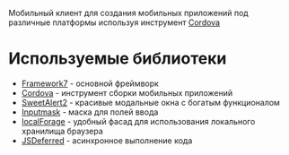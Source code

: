 Мобильный клиент для создания мобильных приложений под различные платформы используя инструмент [Cordova](http://cordova.apache.org)

# Используемые библиотеки
- [Framework7](http://framework7.io) - основной фреймворк
- [Cordova](http://cordova.apache.org) - инструмент сборки мобильных приложений
- [SweetAlert2](https://sweetalert2.github.io) - красивые модальные окна с богатым функционалом
- [Inputmask](https://github.com/RobinHerbots/Inputmask) - маска для полей ввода
- [localForage](https://github.com/localForage/localForage) - удобный фасад для использования локального хранилища браузера
- [JSDeferred](https://github.com/cho45/jsdeferred) - асинхронное выполнение кода